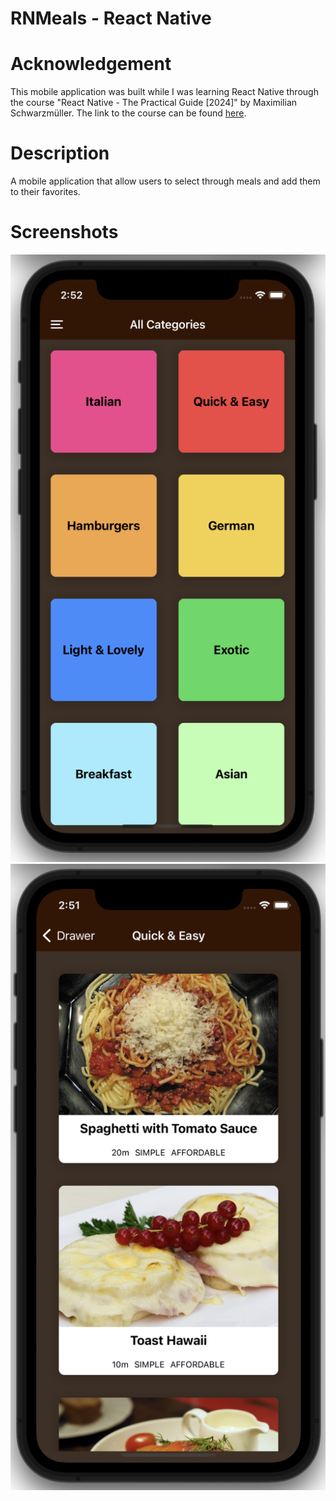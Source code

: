 # RNMeals - React Native

# Acknowledgement

This mobile application was built while I was learning React Native through the course "React Native - The Practical Guide [2024]" by Maximilian Schwarzmüller.
The link to the course can be found [here](https://www.udemy.com/course/react-native-the-practical-guide/?couponCode=CMCPSALE24#instructor-2).

# Description

A mobile application that allow users to select through meals and add them to their favorites.


# Screenshots

![](./img/RNMeals1.png)
![](./img/RNMeals2.png)
